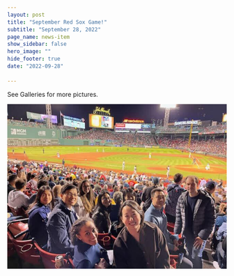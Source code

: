 ```yaml
---
layout: post
title: "September Red Sox Game!"
subtitle: "September 28, 2022"
page_name: news-item
show_sidebar: false
hero_image: ""
hide_footer: true
date: "2022-09-28"

---
```


See Galleries for more pictures.

![Image](/img/news-images/parklab_fenwaypark_game1.jpg)

